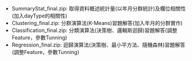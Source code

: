 <ul>
    <li>SummaryStat_final.zip: 取得資料概述統計量(以年月分群統計)及欄位相關性(加入dayType的相關性)</li>
    <li>Clustering_final.zip: 分群演算法(K-Means)習題解答(加入年月的分群實作)</li>
    <li>Classification_final.zip: 分類演算法(決策樹、邏輯斯迴歸)習題解答(調整Feature，參數Tunning)</li>
    <li>Regression_final.zip: 迴歸演算法(決策樹、最小平方法、隨機森林)習題解答(調整Feature，參數Tunning)</li>
</ul>
